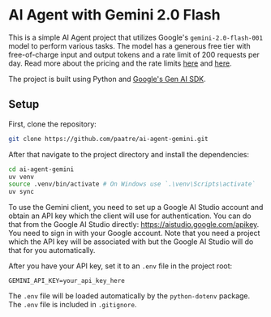 # AI Agent with Gemini 2.0 Flash

This is a simple AI Agent project that utilizes Google's `gemini-2.0-flash-001` model to perform various tasks. The model has a generous free tier with free-of-charge input and output tokens and a rate limit of 200 requests per day. Read more about the pricing and the rate limits [here](https://ai.google.dev/gemini-api/docs/pricing) and [here](https://ai.google.dev/gemini-api/docs/rate-limits).

The project is built using Python and
[Google's Gen AI SDK](https://googleapis.github.io/python-genai/).

## Setup

First, clone the repository:

```bash
git clone https://github.com/paatre/ai-agent-gemini.git
```

After that navigate to the project directory and install the dependencies:

```bash
cd ai-agent-gemini
uv venv
source .venv/bin/activate # On Windows use `.\venv\Scripts\activate`
uv sync
```

To use the Gemini client, you need to set up a Google AI Studio account and
obtain an API key which the client will use for authentication. You can do that
from the Google AI Studio directly: https://aistudio.google.com/apikey. You
need to sign in with your Google account. Note that you need a project which
the API key will be associated with but the Google AI Studio will do that for
you automatically.

After you have your API key, set it to an `.env` file in the project root:

```env
GEMINI_API_KEY=your_api_key_here
```

The `.env` file will be loaded automatically by the `python-dotenv` package.
The `.env` file is included in `.gitignore`.
